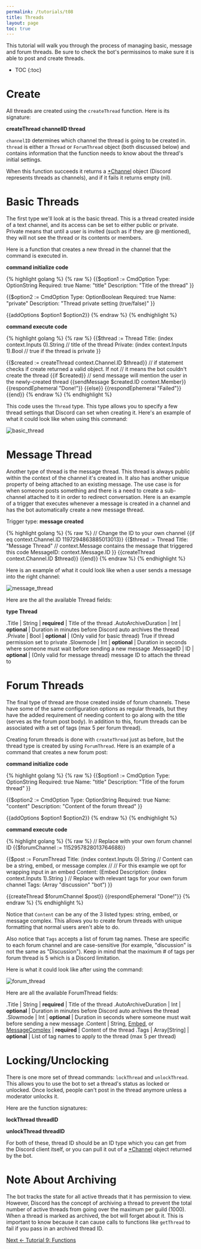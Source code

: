 ```yaml
---
permalink: /tutorials/t08
title: Threads
layout: page
toc: true
---
```


This tutorial will walk you through the process of managing basic, message and forum threads. Be sure to check the bot's permissinos to make sure it is able to post and create threads.

* TOC
{:toc}

# Create

All threads are created using the `createThread` function. Here is its signature:

**createThread channelID thread**

`channelID` determines which channel the thread is going to be created in. `thread` is either a `Thread` or `ForumThread` object (both discussed below) and contains information that the function needs to know about the thread's initial settings.

When this function succeeds it returns a [*Channel](/peaches-bot.docs/docs#contextchannel) object (Discord represents threads as channels), and if it fails it returns empty (nil).

# Basic Threads

The first type we'll look at is the basic thread. This is a thread created inside of a text channel, and its access can be set to either public or private. Private means that until a user is invited (such as if they are @ mentioned), they will not see the thread or its contents or members.

Here is a function that creates a new thread in the channel that the command is executed in.

**command initialize code**

{% highlight golang %}
{% raw %}
{{$option1 := CmdOption
    Type: OptionString 
    Required: true
    Name: "title" 
    Description: "Title of the thread"
}}

{{$option2 := CmdOption
    Type: OptionBoolean
    Required: true
    Name: "private"
    Description: "Thread private setting (true/false)"
}}

{{addOptions $option1 $option2}}
{% endraw %}
{% endhighlight %}

**command execute code**

{% highlight golang %}
{% raw %}
{{$thread := Thread
    Title: (index context.Inputs 0).String // title of the thread
    Private: (index context.Inputs 1).Bool // true if the thread is private
}}

{{$created := createThread context.Channel.ID $thread}}
// if statement checks if create returned a valid object. If not
// it means the bot couldn't create the thread
{{if $created}}
    // send message will mention the user in the newly-created thread
    {{sendMessage $created.ID context.Member}}
    {{respondEphemeral "Done!"}}
{{else}}
    {{respondEphemeral "Failed"}}
{{end}}
{% endraw %}
{% endhighlight %}

This code uses the `Thread` type. This type allows you to specify a few thread settings that Discord can set when creating it. Here's an example of what it could look like when using this command:

![basic_thread](/peaches-bot.docs/assets/t08/basic_thread.png)

# Message Thread

Another type of thread is the message thread. This thread is always public within the context of the channel it's created in. It also has another unique property of being attached to an existing message. The use case is for when someone posts something and there is a need to create a sub-channel attached to it in order to redirect conversation. Here is an example of a trigger that executes whenever a message is created in a channel and has the bot automatically create a new message thread.

Trigger type: **message created**

{% highlight golang %}
{% raw %}
// Change the ID to your own channel
{{if eq context.Channel.ID 1197294863885013013}}
    {{$thread := Thread
        Title: "Message Thread"
        // context.Message contains the message that triggered this code
        MessageID: context.Message.ID
    }}
    {{createThread context.Channel.ID $thread}}
{{end}}
{% endraw %}
{% endhighlight %}

Here is an example of what it could look like when a user sends a message into the right channel:

![message_thread](/peaches-bot.docs/assets/t08/message_thread.png)

Here are the all the available Thread fields:

**type Thread**

.Title | String | **required** | Title of the thread
.AutoArchiveDuration | Int | **optional** | Duration in minutes before Discord auto archives the thread
.Private | Bool | **optional** | (Only valid for basic thread) True if thread permission set to private
.Slowmode | Int | **optional** | Duration in seconds where someone must wait before sending a new message
.MessageID | ID | **optional** | (Only valid for message thread) message ID to attach the thread to

# Forum Threads

The final type of thread are those created inside of forum channels. These have some of the same configuration options as regular threads, but they have the added requirement of needing content to go along with the title (serves as the forum post body). In addition to this, forum threads can be associated with a set of tags (max 5 per forum thread).

Creating forum threads is done with `createThread` just as before, but the thread type is created by using `ForumThread`. Here is an example of a command that creates a new forum post:

**command initialize code**

{% highlight golang %}
{% raw %}
{{$option1 := CmdOption
    Type: OptionString 
    Required: true
    Name: "title" 
    Description: "Title of the forum thread"
}}

{{$option2 := CmdOption
    Type: OptionString
    Required: true
    Name: "content"
    Description: "Content of the forum thread"
}}

{{addOptions $option1 $option2}}
{% endraw %}
{% endhighlight %}

**command execute code**

{% highlight golang %}
{% raw %}
// Replace with your own forum channel ID
{{$forumChannel := 1152957828013764688}}

{{$post := ForumThread
    Title: (index context.Inputs 0).String
    // Content can be a string, embed, or message complex
    //
    // For this example we opt for wrapping input in an embed
    Content: (Embed
        Description: (index context.Inputs 1).String
    )
    // Replace with relevant tags for your own forum channel
    Tags: (Array "discussion" "bot")
}}

{{createThread $forumChannel $post}}
{{respondEphemeral "Done!"}}
{% endraw %}
{% endhighlight %}

Notice that `Content` can be any of the 3 listed types: string, embed, or message complex. This allows you to create forum threads with unique formatting that normal users aren't able to do.

Also notice that `Tags` accepts a list of forum tag names. These are specific to each forum channel and are case-sensitive (for example, "discussion" is not the same as "Discussion"). Keep in mind that the maximum # of tags per forum thread is 5 which is a Discord limitation.

Here is what it could look like after using the command:

![forum_thread](/peaches-bot.docs/assets/t08/forum_thread.png)

Here are all the available ForumThread fields:

.Title | String | **required** | Title of the thread
.AutoArchiveDuration | Int | **optional** | Duration in minutes before Discord auto archives the thread
.Slowmode | Int | **optional** | Duration in seconds where someone must wait before sending a new message
.Content | String, [Embed](/peaches-bot.docs/docs#type-embed), or [MessageComplex](/peaches-bot.docs/docs#type-messagecomplex) | **required** | Content of the thread
.Tags | Array[String] | **optional** | List of tag names to apply to the thread (max 5 per thread)

# Locking/Unclocking

There is one more set of thread commands: `lockThread` and `unlockThread`. This allows you to use the bot to set a thread's status as locked or unlocked. Once locked, people can't post in the thread anymore unless a moderator unlocks it.

Here are the function signatures:

**lockThread threadID**

**unlockThread threadID**

For both of these, thread ID should be an ID type which you can get from the Discord client itself, or you can pull it out of a [*Channel](/peaches-bot.docs/docs#contextchannel) object returned by the bot.

# Note About Archiving

The bot tracks the state for all active threads that it has permission to view. However, Discord has the concept of archiving a thread to prevent the total number of active threads from going over the maximum per guild (1000). When a thread is marked as archived, the bot will forget about it. This is important to know because it can cause calls to functions like `getThread` to fail if you pass in an archived thread ID.

[Next <- Tutorial 9: Functions](/peaches-bot.docs/tutorials/t09)